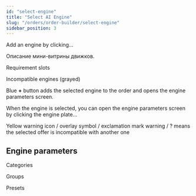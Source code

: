 ```yaml
---
id: "select-engine"
title: "Select AI Engine"
slug: "/orders/order-builder/select-engine"
sidebar_position: 3
---
```


Add an engine by clicking...

Описание мини-витрины движков.

Requirement slots

Incompatible engines (grayed)

Blue **+** button adds the selected engine to the order and opens the engine parameters screen.

When the engine is selected, you can open the engine parameters screen by clicking the engine plate...

Yellow warning icon / overlay symbol / exclamation mark warning / ? means the selected offer is incompatible with another one

## Engine parameters

Categories

Groups

Presets